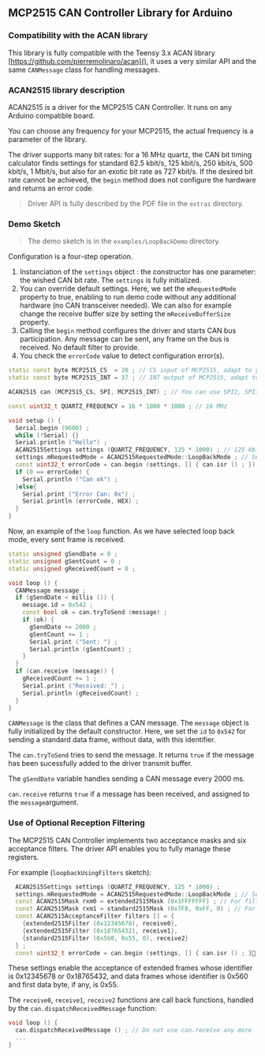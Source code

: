 ## MCP2515 CAN Controller Library for Arduino

### Compatibility with the ACAN library

This library is fully compatible with the Teensy 3.x ACAN library [https://github.com/pierremolinaro/acan](), it uses a very similar API and the same `CANMessage` class for handling messages.

### ACAN2515 library description
ACAN2515 is a driver for the MCP2515 CAN Controller. It runs on any Arduino compatible board.

You can choose any frequency for your MCP2515, the actual frequency is a parameter of the library.

The driver supports many bit rates: for a 16 MHz quartz, the CAN bit timing calculator finds settings for standard 62.5 kbit/s, 125 kbit/s, 250 kbit/s, 500 kbit/s, 1 Mbit/s, but also for an exotic bit rate as 727 kbit/s. If the desired bit rate cannot be achieved, the `begin` method does not configure the hardware and returns an error code.

> Driver API is fully described by the PDF file in the `extras` directory.

### Demo Sketch

> The demo sketch is in the `examples/LoopBackDemo` directory.

Configuration is a four-step operation.

1. Instanciation of the `settings` object : the constructor has one parameter: the wished CAN bit rate. The `settings` is fully initialized.
2. You can override default settings. Here, we set the `mRequestedMode` property to true, enabling to run demo code without any additional hardware (no CAN transceiver needed). We can also for example change the receive buffer size by setting the `mReceiveBufferSize` property.
3. Calling the `begin` method configures the driver and starts CAN bus participation. Any message can be sent, any frame on the bus is received. No default filter to provide.
4. You check the `errorCode` value to detect configuration error(s).

```cpp
static const byte MCP2515_CS  = 20 ; // CS input of MCP2515, adapt to your design
static const byte MCP2515_INT = 37 ; // INT output of MCP2515, adapt to your design

ACAN2515 can (MCP2515_CS, SPI, MCP2515_INT) ; // You can use SPI2, SPI3, if provided by your microcontroller

const uint32_t QUARTZ_FREQUENCY = 16 * 1000 * 1000 ; // 16 MHz

void setup () {
  Serial.begin (9600) ;
  while (!Serial) {}
  Serial.println ("Hello") ;
  ACAN2515Settings settings (QUARTZ_FREQUENCY, 125 * 1000) ; // 125 kbit/s
  settings.mRequestedMode = ACAN2515RequestedMode::LoopBackMode ; // Select loopback mode
  const uint32_t errorCode = can.begin (settings, [] { can.isr () ; }) ;
  if (0 == errorCode) {
    Serial.println ("Can ok") ;
  }else{
    Serial.print ("Error Can: 0x") ;
    Serial.println (errorCode, HEX) ;
  }
}
```

Now, an example of the `loop` function. As we have selected loop back mode, every sent frame is received.

```cpp
static unsigned gSendDate = 0 ;
static unsigned gSentCount = 0 ;
static unsigned gReceivedCount = 0 ;

void loop () {
  CANMessage message ;
  if (gSendDate < millis ()) {
    message.id = 0x542 ;
    const bool ok = can.tryToSend (message) ;
    if (ok) {
      gSendDate += 2000 ;
      gSentCount += 1 ;
      Serial.print ("Sent: ") ;
      Serial.println (gSentCount) ;
    }
  }
  if (can.receive (message)) {
    gReceivedCount += 1 ;
    Serial.print ("Received: ") ;
    Serial.println (gReceivedCount) ;
  }
}
```
`CANMessage` is the class that defines a CAN message. The `message` object is fully initialized by the default constructor. Here, we set the `id` to `0x542` for sending a standard data frame, without data, with this identifier.

The `can.tryToSend` tries to send the message. It returns `true` if the message has been sucessfully added to the driver transmit buffer.

The `gSendDate` variable handles sending a CAN message every 2000 ms.

`can.receive` returns `true` if a message has been received, and assigned to the `message`argument.

### Use of Optional Reception Filtering

The MCP2515 CAN Controller implements two acceptance masks and six acceptance filters. The driver API enables you to fully manage these registers.

For example (`loopbackUsingFilters` sketch):

```cpp
  ACAN2515Settings settings (QUARTZ_FREQUENCY, 125 * 1000) ;
  settings.mRequestedMode = ACAN2515RequestedMode::LoopBackMode ; // Select loopback mode
  const ACAN2515Mask rxm0 = extended2515Mask (0x1FFFFFFF) ; // For filter #0 and #1
  const ACAN2515Mask rxm1 = standard2515Mask (0x7F0, 0xFF, 0) ; // For filter #2 to #5
  const ACAN2515AcceptanceFilter filters [] = {
    {extended2515Filter (0x12345678), receive0},
    {extended2515Filter (0x18765432), receive1},
    {standard2515Filter (0x560, 0x55, 0), receive2}
  } ;
  const uint32_t errorCode = can.begin (settings, [] { can.isr () ; }, rxm0, rxm1, filters, 3) ;
```

These settings enable the acceptance of extended frames whose identifier is 0x12345678 or 0x18765432, and data frames whose identifier is 0x560 and first data byte, if any, is 0x55.

The `receive0`, `receive1`, `receive2` functions are call back functions, handled by the `can.dispatchReceivedMessage` function:


```cpp
void loop () {
  can.dispatchReceivedMessage () ; // Do not use can.receive any more
  ...
}
```

